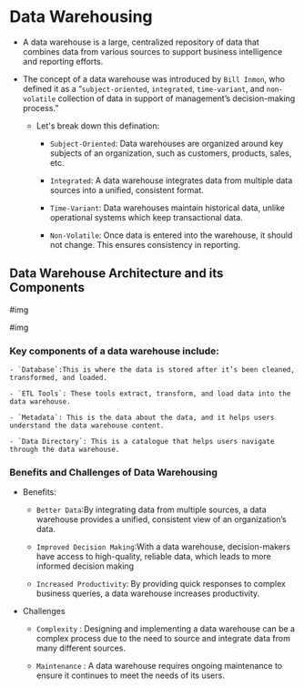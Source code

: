 # Data Warehousing

- A data warehouse is a large, centralized repository of data that combines data from various sources to support business intelligence and reporting efforts.

- The concept of a data warehouse was introduced by `Bill Inmon`, who defined it as a “`subject-oriented`, `integrated`, `time-variant`, and `non-volatile` collection of data in support of management’s decision-making process.” 
    - Let's break down this defination:
        - `Subject-Oriented`: Data warehouses are organized around key subjects of an organization, such as customers, products, sales, etc.

        - `Integrated`: A data warehouse integrates data from multiple data sources into a unified, consistent format.

        - `Time-Variant`: Data warehouses maintain historical data, unlike operational systems which keep transactional data.

        - `Non-Volatile`: Once data is entered into the warehouse, it should not change. This ensures consistency in reporting.

## Data Warehouse Architecture and its Components

#img


#img


### Key components of a data warehouse include:

    - `Database`:This is where the data is stored after it’s been cleaned, transformed, and loaded.

    - `ETL Tools`: These tools extract, transform, and load data into the data warehouse.

    - `Metadata`: This is the data about the data, and it helps users understand the data warehouse content.

    - `Data Directory`: This is a catalogue that helps users navigate through the data warehouse.



### Benefits and Challenges of Data Warehousing

- Benefits:
    - `Better Data`:By integrating data from multiple sources, a data warehouse provides a unified, consistent view of an organization’s data.

    - `Improved Decision Making`:With a data warehouse, decision-makers have access to high-quality, reliable data, which leads to more informed decision making

    - `Increased Productivity`:  By providing quick responses to complex business queries, a data warehouse increases productivity.

- Challenges

    - `Complexity` : Designing and implementing a data warehouse can be a complex process due to the need to source and integrate data from many different sources.

    - `Maintenance` : A data warehouse requires ongoing maintenance to ensure it continues to meet the needs of its users.
